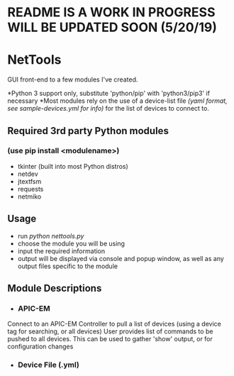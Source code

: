 # README IS A WORK IN PROGRESS WILL BE UPDATED SOON (5/20/19)

# NetTools
GUI front-end to a few modules I've created. 

 *Python 3 support only, substitute 'python/pip' with 'python3/pip3' if necessary
 *Most modules rely on the use of a device-list file *(yaml format, see sample-devices.yml for info)* for the list of devices to connect to.

## Required 3rd party Python modules
### (use pip install \<modulename>)
 - tkinter (built into most Python distros)
 - netdev
 - jtextfsm
 - requests
 - netmiko

## Usage
 - run *python nettools.py*
 - choose the module you will be using
 - input the required information
 - output will be displayed via console and popup window, as well as any output files specific to the module

## Module Descriptions
 - ### APIC-EM
 Connect to an APIC-EM Controller to pull a list of devices (using a device tag for searching, or all devices)
 User provides list of commands to be pushed to all devices. This can be used to gather 'show' output, or for configuration changes
 - ### Device File (.yml)
 

